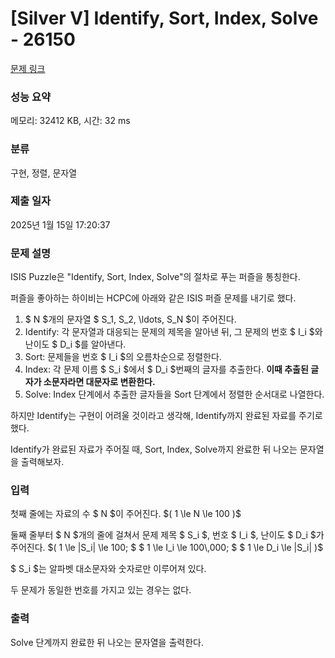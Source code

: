 # [Silver V] Identify, Sort, Index, Solve - 26150 

[문제 링크](https://www.acmicpc.net/problem/26150) 

### 성능 요약

메모리: 32412 KB, 시간: 32 ms

### 분류

구현, 정렬, 문자열

### 제출 일자

2025년 1월 15일 17:20:37

### 문제 설명

<p>ISIS Puzzle은 "Identify, Sort, Index, Solve"의 절차로 푸는 퍼즐을 통칭한다.</p>

<p>퍼즐을 좋아하는 하이비는 HCPC에 아래와 같은 ISIS 퍼즐 문제를 내기로 했다.</p>

<ol>
	<li>$ N $개의 문자열 $ S_1, S_2, \ldots, S_N $이 주어진다.</li>
	<li>Identify: 각 문자열과 대응되는 문제의 제목을 알아낸 뒤, 그 문제의 번호 $ I_i $와 난이도 $ D_i $를 알아낸다.</li>
	<li>Sort: 문제들을 번호 $ I_i $의 오름차순으로 정렬한다.</li>
	<li>Index: 각 문제 이름 $ S_i $에서 $ D_i $번째의 글자를 추출한다. <strong>이때 추출된 글자가 소문자라면 대문자로 변환한다.</strong></li>
	<li>Solve: Index 단계에서 추출한 글자들을 Sort 단계에서 정렬한 순서대로 나열한다.</li>
</ol>

<p>하지만 Identify는 구현이 어려울 것이라고 생각해, Identify까지 완료된 자료를 주기로 했다.</p>

<p>Identify가 완료된 자료가 주어질 때, Sort, Index, Solve까지 완료한 뒤 나오는 문자열을 출력해보자.</p>

### 입력 

 <p>첫째 줄에는 자료의 수 $ N $이 주어진다. $( 1 \le N \le 100 )$</p>

<p>둘째 줄부터 $ N $개의 줄에 걸쳐서 문제 제목 $ S_i $, 번호 $ I_i $, 난이도 $ D_i $가 주어진다. $( 1 \le |S_i| \le 100; $ $ 1 \le I_i \le 100\,000; $ $ 1 \le D_i \le |S_i| )$</p>

<p>$ S_i $는 알파벳 대소문자와 숫자로만 이루어져 있다.</p>

<p>두 문제가 동일한 번호를 가지고 있는 경우는 없다.</p>

### 출력 

 <p>Solve 단계까지 완료한 뒤 나오는 문자열을 출력한다.</p>

